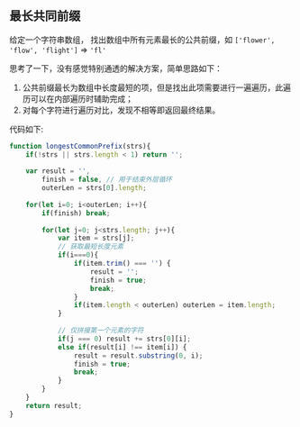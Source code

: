## 最长共同前缀

给定一个字符串数组， 找出数组中所有元素最长的公共前缀，如
`['flower', 'flow', 'flight']` => `'fl'`

思考了一下，没有感觉特别通透的解决方案，简单思路如下：

1. 公共前缀最长为数组中长度最短的项，但是找出此项需要进行一遍遍历，此遍历可以在内部遍历时辅助完成；
2. 对每个字符进行遍历对比，发现不相等即返回最终结果。

代码如下:

```javascript
function longestCommonPrefix(strs){
    if(!strs || strs.length < 1) return '';
    
    var result = '',
        finish = false, // 用于结束外层循环
        outerLen = strs[0].length;
    
    for(let i=0; i<outerLen; i++){
        if(finish) break;
        
        for(let j=0; j<strs.length; j++){
            var item = strs[j];
            // 获取最短长度元素
            if(i===0){
                if(item.trim() === '') {
                    result = '';
                    finish = true;
                    break;
                }
                if(item.length < outerLen) outerLen = item.length;
            }
            
            // 仅拼接第一个元素的字符
            if(j === 0) result += strs[0][i];
            else if(result[i] !== item[i]) {
                result = result.substring(0, i);
                finish = true;
                break;
            }
        }
    }
    return result;
}
```

















